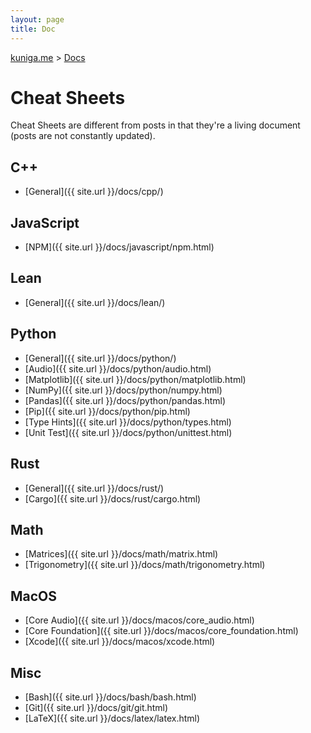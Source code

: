 ```yaml
---
layout: page
title: Doc
---
```


<p>
  <a href="{{ site.url }}">kuniga.me</a> > <a href="{{ site.url }}/docs">Docs</a>
</p>

# Cheat Sheets

Cheat Sheets are different from posts in that they're a living document (posts are not constantly updated).

## C++

* [General]({{ site.url }}/docs/cpp/)

## JavaScript

* [NPM]({{ site.url }}/docs/javascript/npm.html)

## Lean

* [General]({{ site.url }}/docs/lean/)

## Python

* [General]({{ site.url }}/docs/python/)
* [Audio]({{ site.url }}/docs/python/audio.html)
* [Matplotlib]({{ site.url }}/docs/python/matplotlib.html)
* [NumPy]({{ site.url }}/docs/python/numpy.html)
* [Pandas]({{ site.url }}/docs/python/pandas.html)
* [Pip]({{ site.url }}/docs/python/pip.html)
* [Type Hints]({{ site.url }}/docs/python/types.html)
* [Unit Test]({{ site.url }}/docs/python/unittest.html)

## Rust

* [General]({{ site.url }}/docs/rust/)
* [Cargo]({{ site.url }}/docs/rust/cargo.html)

## Math

* [Matrices]({{ site.url }}/docs/math/matrix.html)
* [Trigonometry]({{ site.url }}/docs/math/trigonometry.html)


## MacOS

* [Core Audio]({{ site.url }}/docs/macos/core_audio.html)
* [Core Foundation]({{ site.url }}/docs/macos/core_foundation.html)
* [Xcode]({{ site.url }}/docs/macos/xcode.html)


## Misc

* [Bash]({{ site.url }}/docs/bash/bash.html)
* [Git]({{ site.url }}/docs/git/git.html)
* [LaTeX]({{ site.url }}/docs/latex/latex.html)
